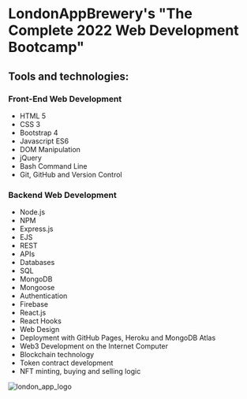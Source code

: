 <h1>LondonAppBrewery's "The Complete 2022 Web Development Bootcamp"</h1>

<h2><strong>Tools and technologies:</strong></h2>

<h3>Front-End Web Development</h3>
<ul>
  <li>HTML 5</li>

<li>CSS 3</li>

<li>Bootstrap 4</li>

<li>Javascript ES6</li>

<li>DOM Manipulation</li>

<li>jQuery</li>

<li>Bash Command Line</li>

<li>Git, GitHub and Version Control</li>
</ul>

<h3>Backend Web Development</h3>
<ul>

<li>Node.js</li>

<li>NPM</li>

<li>Express.js</li>

<li>EJS</li>

<li>REST</li>

<li>APIs</li>

<li>Databases</li>

<li>SQL</li>

<li>MongoDB</li>

<li>Mongoose</li>

<li>Authentication</li>

<li>Firebase</li>

<li>React.js</li>

<li>React Hooks</li>

<li>Web Design</li>

<li>Deployment with GitHub Pages, Heroku and MongoDB Atlas</li>

<li>Web3 Development on the Internet Computer</li>

<li>Blockchain technology</li>

<li>Token contract development</li>

<li>NFT minting, buying and selling logic</li>
</ul>



![london_app_logo](https://user-images.githubusercontent.com/103513324/174281274-d7f668d1-7510-465c-8ad3-146d073a3266.png)

